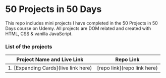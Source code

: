 # 50 Projects in 50 Days

This repo includes mini projects I have completed in the 50 Projects in 50 Days course on Udemy. All projects are DOM related and created with HTML, CSS & vanilla JavaScript.

### List of the projects

| Project Name and Live Link           | Repo Link                   |
| ------------------------------------ | --------------------------- |
| 1. [Expanding Cards](live link here) | [repo link](repo link here) |
